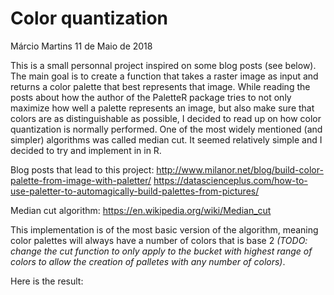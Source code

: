 Color quantization
================
Márcio Martins
11 de Maio de 2018

This is a small personnal project inspired on some blog posts (see below). The main goal is to create a function that takes a raster image as input and returns a color palette that best represents that image. While reading the posts about how the author of the PaletteR package tries to not only maximize how well a palette represents an image, but also make sure that colors are as distinguishable as possible, I decided to read up on how color quantization is normally performed. One of the most widely mentioned (and simpler) algorithms was called median cut. It seemed relatively simple and I decided to try and implement in in R.

Blog posts that lead to this project: <http://www.milanor.net/blog/build-color-palette-from-image-with-paletter/> <https://datascienceplus.com/how-to-use-paletter-to-automagically-build-palettes-from-pictures/>

Median cut algorithm: <https://en.wikipedia.org/wiki/Median_cut>

This implementation is of the most basic version of the algorithm, meaning color palettes will always have a number of colors that is base 2 *(TODO: change the cut function to only apply to the bucket with highest range of colors to allow the creation of palletes with any number of colors)*.

Here is the result:
